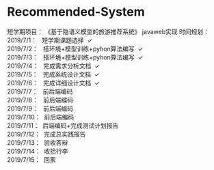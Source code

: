 # Recommended-System
短学期项目：  《基于隐语义模型的旅游推荐系统》 javaweb实现
时间规划：  
2019/7/1：&nbsp;&nbsp;&nbsp;短学期课题选择&nbsp;&nbsp;&#10003;  
2019/7/2：&nbsp;&nbsp;&nbsp;搭环境+模型训练+pyhon算法编写&nbsp;&nbsp;&#10003;  
2019/7/3：&nbsp;&nbsp;&nbsp;搭环境+模型训练+pyhon算法编写&nbsp;&nbsp;&#10003;  
2019/7/4：&nbsp;&nbsp;&nbsp;完成需求分析文档&nbsp;&nbsp;&#10003;  
2019/7/5：&nbsp;&nbsp;&nbsp;完成系统设计文档&nbsp;&nbsp;&#10003;  
2019/7/6：&nbsp;&nbsp;&nbsp;完成详细设计文档&nbsp;&nbsp;&#10003;  
2019/7/7：&nbsp;&nbsp;&nbsp;前后端编码  
2019/7/8：&nbsp;&nbsp;&nbsp;前后端编码  
2019/7/9：&nbsp;&nbsp;&nbsp;前后端编码  
2019/7/10：&nbsp;&nbsp;前后端编码  
2019/7/11：&nbsp;&nbsp;后端编码+完成测试计划报告  
2019/7/12：&nbsp;&nbsp;完成总实践报告  
2019/7/13：&nbsp;&nbsp;验收答辩  
2019/7/14：&nbsp;&nbsp;收拾行李  
2019/7/15：&nbsp;&nbsp;回家

